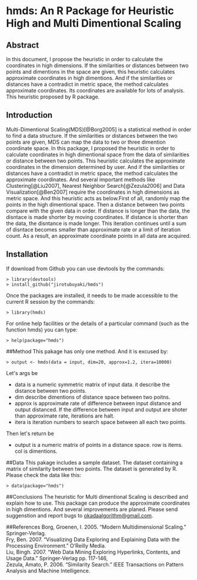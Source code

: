 # hmds: An R Package for Heuristic High and Multi Dimentional Scaling

## Abstract
In this document, I propose the heuristic in order to calculate the coordinates in high dimensions. If the similarities or distances between two points and dimentions in the space are given, this heuristic calculates approximate coordinates in high dimentions. And if the similarities or distances have a contradict in metric space, the method calculates approximate coordinates. Its coordinates are available for lots of analysis. This heuristic proposed by R package.

## Introduction
Multi-Dimentional Scaling(MDS)[@Borg2005] is a statistical method in order to find a data structure. If the similarities or distances between the two points are given, MDS can map the data to two or three dimention coordinate space. In this package, I proposed the heuristic in order to calculate coordinates in high dimentional space from the data of similarities or distance between two points. This heuristic calculates the approximate coordinates in the dimension determined by user. And if the similarities or distances have a contradict in metric space, the method calculates the approximate coordinates. And several important methods like Clustering[@Liu2007], Nearest Neighbor Search[@Zezula2006]  and Data Visualization[@Ben2007] require the coordinates in high dimensions as metric space. And this heuristic acts as below.First of all, randomly map the points in the high dimentional space. Then a distance between two points compare with the given data in order. If distance is longer than the data, the disntace is made shorter by moving coordinates. If distance is shorter than the data, the disntance is made longer. This iteration continues until a sum of disntace becomes smaller than approximate rate or a limit of iteration count. As a result, an approximate coordinate points in all data are acquired.

## Installation
If download from Github you can use devtools by the commands:

```
> library(devtools)
> install_github("jirotubuyaki/hmds")
```

Once the packages are installed, it needs to be made accessible to the current R session by the commands:

```
> library(hmds)
```

For online help facilities or the details of a particular command (such as the function hmds) you can type:

```
> help(package="hmds")
```
##Method
This pakage has only one method. And it is excused by:

```
> output <- hmds(data = input, dim=20, approx=1.2, itera=10000)
```

Let's args be

* data is a numeric symmetric matrix of input data. it describe the distance between two points. 
* dim describe dimentions of distance space between two poitns. 
* approx is approximate rate of difference between input distance and output distanced. If the difference between input and output are shoter than approximate rate, iterations are halt. 
* itera is iteration numbers to search space between all each two points.

Then let's return be

* output is a numeric matrix of points in a distance space. row is items. col is dimentions.

##Data
This pakage includes a sample dataset. The dataset containing a matrix of similarity between two points. The dataset is generated by R. Please check the data like this:

```
> data(package="hmds")
```

##Conclusions
The heuristic for Multi dimentional Scaling is described and explain how to use. This package can produce the approximate coordinates in high dimentions. And several improvements are planed. Please send suggenstion and report bugs to okadaalgorithm@gmail.com.

##References
Borg, Groenen, I. 2005. “Modern Multidimensional Scaling.” Springer-Verlag.  
Fry, Ben. 2007. “Visualizing Data Exploring and Explaining Data with the Processing Environment.” O’Reilly
Media.  
Liu, Bingh. 2007. “Web Data Mining Exploring Hyperlinks, Contents, and Usage Data.” Springer-Verlag pp.
117-146,  
Zezula, Amato, P. 2006. “Similarity Search.” IEEE Transactions on Pattern Analysis and Machine Intelligence.  

